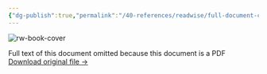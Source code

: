 ```yaml
---
{"dg-publish":true,"permalink":"/40-references/readwise/full-document-contents/cloud-native-infrastructure-with-azure/","tags":["rw/articles"]}
---
```


![rw-book-cover](https://readwise-assets.s3.amazonaws.com/media/reader/parsed_document_assets/54944631/QWasOO1J441LdHT9vqnUO_JhYb8aQknxP_DHa7XDKV8-cover_ev1abZt.png)

Full text of this document omitted because this document is a PDF
[Download original file →](https://readwise.io/reader/document_raw_content/54944631)
